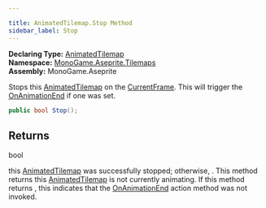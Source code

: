 ```yaml
---

title: AnimatedTilemap.Stop Method
sidebar_label: Stop
---
```

**Declaring Type:** [AnimatedTilemap](../)  
**Namespace:** [MonoGame.Aseprite.Tilemaps](../../)  
**Assembly:** MonoGame.Aseprite

Stops this [AnimatedTilemap](../) on the [CurrentFrame](../properties/CurrentFrame).  This will trigger the [OnAnimationEnd](../properties/OnAnimationEnd) if one was set.

```csharp
public bool Stop();
```

## Returns

bool

 this [AnimatedTilemap](../) was successfully stopped; otherwise, .  This method returns  this [AnimatedTilemap](../) is                  not currently animating.  If this method returns , this indicates that the [OnAnimationEnd](../properties/OnAnimationEnd) action method was not invoked.


